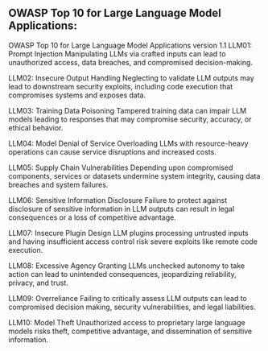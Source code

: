 ## OWASP Top 10 for Large Language Model Applications:

OWASP Top 10 for Large Language Model Applications version 1.1
LLM01: Prompt Injection
Manipulating LLMs via crafted inputs can lead to unauthorized access, data breaches, and compromised decision-making.

LLM02: Insecure Output Handling
Neglecting to validate LLM outputs may lead to downstream security exploits, including code execution that compromises systems and exposes data.

LLM03: Training Data Poisoning
Tampered training data can impair LLM models leading to responses that may compromise security, accuracy, or ethical behavior.

LLM04: Model Denial of Service
Overloading LLMs with resource-heavy operations can cause service disruptions and increased costs.

LLM05: Supply Chain Vulnerabilities
Depending upon compromised components, services or datasets undermine system integrity, causing data breaches and system failures.

LLM06: Sensitive Information Disclosure
Failure to protect against disclosure of sensitive information in LLM outputs can result in legal consequences or a loss of competitive advantage.

LLM07: Insecure Plugin Design
LLM plugins processing untrusted inputs and having insufficient access control risk severe exploits like remote code execution.

LLM08: Excessive Agency
Granting LLMs unchecked autonomy to take action can lead to unintended consequences, jeopardizing reliability, privacy, and trust.

LLM09: Overreliance
Failing to critically assess LLM outputs can lead to compromised decision making, security vulnerabilities, and legal liabilities.

LLM10: Model Theft
Unauthorized access to proprietary large language models risks theft, competitive advantage, and dissemination of sensitive information.
